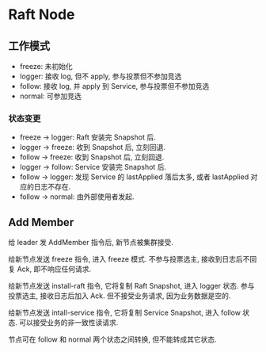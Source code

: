 # Raft Node

## 工作模式

* freeze: 未初始化
* logger: 接收 log, 但不 apply, 参与投票但不参加竞选
* follow: 接收 log, 并 apply 到 Service, 参与投票但不参加竞选
* normal: 可参加竞选

### 状态变更

* freeze -> logger: Raft 安装完 Snapshot 后.
* logger -> freeze: 收到 Snapshot 后, 立刻回退.
* follow -> freeze: 收到 Snapshot 后, 立刻回退.
* logger -> follow: Service 安装完 Snapshot 后.
* follow -> logger: 发现 Service 的 lastApplied 落后太多, 或者 lastApplied 对应的日志不存在.
* follow -> normal: 由外部使用者发起.

## Add Member

给 leader 发 AddMember 指令后, 新节点被集群接受.

给新节点发送 freeze 指令, 进入 freeze 模式. 不参与投票选主, 接收到日志后不回复 Ack, 即不响应任何请求.

给新节点发送 install-raft 指令, 它将复制 Raft Snapshot, 进入 logger 状态. 参与投票选主, 接收日志后加入 Ack. 但不接受业务请求, 因为业务数据是空的.

给新节点发送 intall-service 指令, 它将复制 Service Snapshot, 进入 follow 状态. 可以接受业务的非一致性读请求.

节点可在 follow 和 normal 两个状态之间转换, 但不能转成其它状态.
